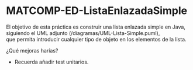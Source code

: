 # MATCOMP-ED-ListaEnlazadaSimple

El objetivo de esta práctica es construir una 
lista enlazada simple en Java, siguiendo el UML adjunto 
(/diagramas/UML-Lista-Simple.puml),  
que permita introducir cualquier tipo de objeto en los 
elementos de la lista.

¿Qué mejoras harías?

* Recuerda añadir test unitarios.